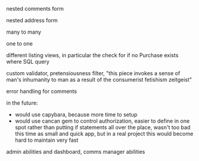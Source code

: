 nested comments form

nested address form

many to many

one to one

different listing views, in particular the check for if no Purchase exists where SQL query

custom validator, pretensiousness filter, "this piece invokes a sense of man's inhumanity to man as a result of the consumerist fetishism zeitgeist"

error handling for comments

in the future:
- would use capybara, because more time to setup
- would use cancan gem to control authorization, easier to define in one spot rather than putting if statements all over the place, wasn't too bad this time as small and quick app, but in a real project this would become hard to maintain very fast

admin abilities and dashboard, comms manager abilities